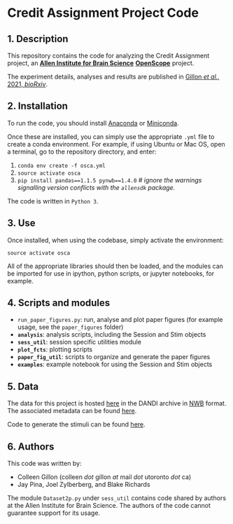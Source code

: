 # Credit Assignment Project Code

## 1. Description
This repository contains the code for analyzing the Credit Assignment project, an [**Allen Institute for Brain Science**](https://alleninstitute.org/what-we-do/brain-science/) [**OpenScope**](https://alleninstitute.org/what-we-do/brain-science/news-press/press-releases/openscope-first-shared-observatory-neuroscience) project. 

The experiment details, analyses and results are published in [Gillon _et al._, 2021, _bioRxiv_](https://www.biorxiv.org/content/10.1101/2021.01.15.426915v2).

## 2. Installation
To run the code, you should install [Anaconda](https://www.anaconda.com/) or [Miniconda](https://conda.io/miniconda.html).

Once these are installed, you can simply use the appropriate `.yml` 
file to create a conda environment. For example, if using Ubuntu or Mac OS, open a terminal, go to the repository directory, and enter:

1. `conda env create -f osca.yml`  
2. `source activate osca`  
3. `pip install pandas==1.1.5 pynwb==1.4.0` _# ignore the warnings signalling version conflicts with the `allensdk` package._

The code is written in `Python 3`. 

## 3. Use
Once installed, when using the codebase, simply activate the environment:

`source activate osca`

All of the appropriate libraries should then be loaded, and the modules can be imported for use in ipython, python scripts, or jupyter notebooks, for example.

## 4. Scripts and modules
* `run_paper_figures.py`: run, analyse and plot paper figures (for example usage, see the `paper_figures` folder)   
* **`analysis`**: analysis scripts, including the Session and Stim objects
* **`sess_util`**: session specific utilities module
* **`plot_fcts`**: plotting scripts
* **`paper_fig_util`**: scripts to organize and generate the paper figures
* **`examples`**: example notebook for using the Session and Stim objects 

## 5. Data
The data for this project is hosted [here](https://gui.dandiarchive.org/#/dandiset/000037) in the DANDI archive in [NWB](https://www.nwb.org/) format. The associated metadata can be found [here](https://github.com/jeromelecoq/allen_openscope_metadata/tree/master/projects/credit_assignement).  

Code to generate the stimuli can be found [here](https://github.com/colleenjg/cred_assign_stimuli).  

## 6. Authors
This code was written by:

* Colleen Gillon (colleen _dot_ gillon _at_ mail _dot_ utoronto _dot_ ca)
* Jay Pina, Joel Zylberberg, and Blake Richards

The module `Dataset2p.py` under `sess_util` contains code shared by authors at the Allen Institute for Brain Science. The authors of the code cannot guarantee support for its usage.
